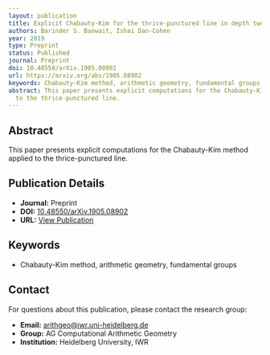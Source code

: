 ```yaml
---
layout: publication
title: Explicit Chabauty-Kim for the thrice-punctured line in depth two
authors: Barinder S. Banwait, Ishai Dan-Cohen
year: 2019
type: Preprint
status: Published
journal: Preprint
doi: 10.48550/arXiv.1905.08902
url: https://arxiv.org/abs/1905.08902
keywords: Chabauty-Kim method, arithmetic geometry, fundamental groups
abstract: This paper presents explicit computations for the Chabauty-Kim method applied
  to the thrice-punctured line.
---
```

## Abstract

This paper presents explicit computations for the Chabauty-Kim method applied to the thrice-punctured line.

## Publication Details

- **Journal:** Preprint
- **DOI:** [10.48550/arXiv.1905.08902](10.48550/arXiv.1905.08902)
- **URL:** [View Publication](https://arxiv.org/abs/1905.08902)

## Keywords

- Chabauty-Kim method, arithmetic geometry, fundamental groups


## Contact

For questions about this publication, please contact the research group:
- **Email:** arithgeo@iwr.uni-heidelberg.de
- **Group:** AG Computational Arithmetic Geometry
- **Institution:** Heidelberg University, IWR